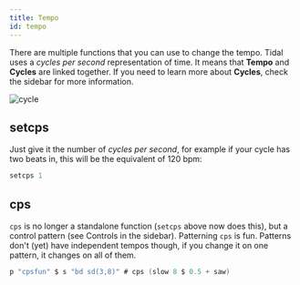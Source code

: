 ```yaml
---
title: Tempo
id: tempo
---
```


There are multiple functions that you can use to change the tempo. Tidal uses a *cycles per second* representation of time. It means that **Tempo** and **Cycles** are linked together. If you need to learn more about **Cycles**, check the sidebar for more information.

![cycle](cycle_representation.png)

## setcps 

Just give it the number of *cycles per second*, for example if your cycle has two beats in, this will be the equivalent of 120 bpm:
```c
setcps 1
```

##  cps

`cps` is no longer a standalone function (`setcps` above now does this), but a control pattern (see Controls in the sidebar). Patterning `cps` is fun. Patterns don't (yet) have independent tempos though, if you change it on one pattern, it changes on all of them.

```c
p "cpsfun" $ s "bd sd(3,8)" # cps (slow 8 $ 0.5 + saw)
```

